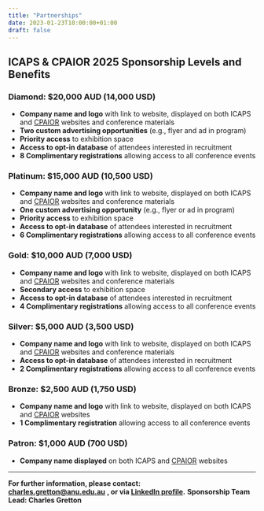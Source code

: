```yaml
---
title: "Partnerships"
date: 2023-01-23T10:00:00+01:00
draft: false
---
```


## **ICAPS & CPAIOR 2025 Sponsorship Levels and Benefits**  

### **Diamond: $20,000 AUD (14,000 USD)**  
- **Company name and logo** with link to website, displayed on both ICAPS and [CPAIOR](https://sites.google.com/view/cpaior2025/home) websites and conference materials  
- **Two custom advertising opportunities** (e.g., flyer and ad in program)  
- **Priority access** to exhibition space  
- **Access to opt-in database** of attendees interested in recruitment  
- **8 Complimentary registrations** allowing access to all conference events  

### **Platinum: $15,000 AUD (10,500 USD)**  
- **Company name and logo** with link to website, displayed on both ICAPS and [CPAIOR](https://sites.google.com/view/cpaior2025/home) websites and conference materials  
- **One custom advertising opportunity** (e.g., flyer or ad in program)  
- **Priority access** to exhibition space  
- **Access to opt-in database** of attendees interested in recruitment  
- **6 Complimentary registrations** allowing access to all conference events  

### **Gold: $10,000 AUD (7,000 USD)**  
- **Company name and logo** with link to website, displayed on both ICAPS and [CPAIOR](https://sites.google.com/view/cpaior2025/home) websites and conference materials  
- **Secondary access** to exhibition space  
- **Access to opt-in database** of attendees interested in recruitment  
- **4 Complimentary registrations** allowing access to all conference events  

### **Silver: $5,000 AUD (3,500 USD)**  
- **Company name and logo** with link to website, displayed on both ICAPS and [CPAIOR](https://sites.google.com/view/cpaior2025/home) websites and conference materials  
- **Access to opt-in database** of attendees interested in recruitment  
- **2 Complimentary registrations** allowing access to all conference events  

### **Bronze: $2,500 AUD (1,750 USD)**  
- **Company name and logo** with link to website, displayed on both ICAPS and [CPAIOR](https://sites.google.com/view/cpaior2025/home) websites  
- **1 Complimentary registration** allowing access to all conference events  

### **Patron: $1,000 AUD (700 USD)**  
- **Company name displayed** on both ICAPS and [CPAIOR](https://sites.google.com/view/cpaior2025/home) websites  

---

**For further information, please contact:**  
**[charles.gretton@anu.edu.au](mailto:charles.gretton@anu.edu.au?subject=2025%20ICAPS%20and%20CPAIOR%20Sponsorship)** 
**, or via [LinkedIn profile](https://www.linkedin.com/in/cgretton/).**
**Sponsorship Team Lead: Charles Gretton**  
